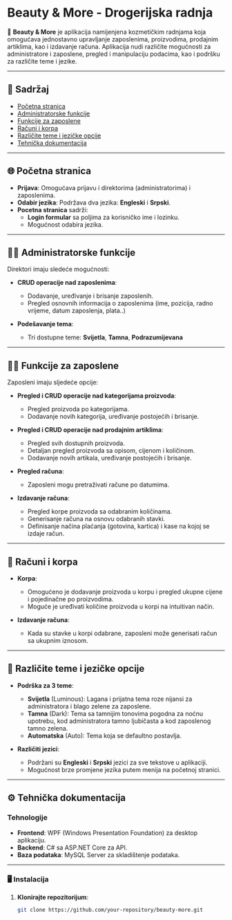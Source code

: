 # Beauty & More - Drogerijska radnja

🌸 **Beauty & More** je aplikacija namijenjena kozmetičkim radnjama koja omogućava jednostavno upravljanje zaposlenima, proizvodima, prodajnim artiklima, kao i izdavanje računa. Aplikacija nudi različite mogućnosti za administratore i zaposlene, pregled i manipulaciju podacima, kao i podršku za različite teme i jezike.

---

## 📑 Sadržaj

- [Početna stranica](#početna-stranica)
- [Administratorske funkcije](#administratorske-funkcije)
- [Funkcije za zaposlene](#funkcije-za-zaposlene)
- [Računi i korpa](#računi-i-korpa)
- [Različite teme i jezičke opcije](#višekratne-teme-i-jezičke-opcije)
- [Tehnička dokumentacija](#tehnička-dokumentacija)

---

## 🌐 Početna stranica

- **Prijava**: Omogućava prijavu i direktorima (administratorima) i zaposlenima.
- **Odabir jezika**: Podržava dva jezika: **Engleski** i **Srpski**.
- **Pocetna stranica** sadrži:
  - **Login formular** sa poljima za korisničko ime i lozinku.
  - Mogućnost odabira jezika.

---

## 👩‍💼 Administratorske funkcije

Direktori imaju sledeće mogućnosti:

- **CRUD operacije nad zaposlenima**:
  - Dodavanje, uređivanje i brisanje zaposlenih.
  - Pregled osnovnih informacija o zaposlenima (ime, pozicija, radno vrijeme, datum zaposlenja, plata..)
  
- **Podešavanje tema**:
  - Tri dostupne teme: **Svijetla**, **Tamna**, **Podrazumijevana**
  
  
---

## 👨‍💼 Funkcije za zaposlene

Zaposleni imaju sljedeće opcije:

- **Pregled i CRUD operacije nad kategorijama proizvoda**:
  - Pregled proizvoda po kategorijama.
  - Dodavanje novih kategorija, uređivanje postojećih i brisanje.
  
- **Pregled i CRUD operacije nad prodajnim artiklima**:
  - Pregled svih dostupnih proizvoda.
  - Detaljan pregled proizvoda sa opisom, cijenom i količinom.
  - Dodavanje novih artikala, uređivanje postojećih i brisanje.
  
- **Pregled računa**:
  - Zaposleni mogu pretraživati račune po datumima.
  
- **Izdavanje računa**:
  - Pregled korpe proizvoda sa odabranim količinama.
  - Generisanje računa na osnovu odabranih stavki.
  - Definisanje načina plaćanja (gotovina, kartica) i kase na kojoj se izdaje račun.

---

## 🛒 Računi i korpa

- **Korpa**:
  - Omogućeno je dodavanje proizvoda u korpu i pregled  ukupne cijene i pojedinačne po proizvodima.
  - Moguće je uređivati količine proizvoda u korpi na intuitivan način.

- **Izdavanje računa**:
  - Kada su stavke u korpi odabrane, zaposleni može generisati račun sa ukupnim iznosom.

---

## 🎨 Različite teme i jezičke opcije

- **Podrška za 3 teme**: 
  - **Svijetla** (Luminous): Lagana i prijatna tema roze nijansi za administratora i blago zelene za zaposlene.
  - **Tamna** (Dark): Tema sa tamnijim tonovima pogodna za noćnu upotrebu, kod administratora tamno ljubičasta a kod zaposlenog tamno zelena.
  - **Automatska** (Auto): Tema koja se defaultno postavlja.

- **Različiti jezici**: 
  - Podržani su **Engleski** i **Srpski** jezici za sve tekstove u aplikaciji.
  - Mogućnost brze promjene jezika putem menija na početnoj stranici.

---

## ⚙️ Tehnička dokumentacija

### Tehnologije

- **Frontend**: WPF (Windows Presentation Foundation) za desktop aplikaciju.
- **Backend**: C# sa ASP.NET Core za API.
- **Baza podataka**: MySQL Server za skladištenje podataka.

---

### 🖥️ Instalacija

1. **Klonirajte repozitorijum**:
   ```bash
   git clone https://github.com/your-repository/beauty-more.git
